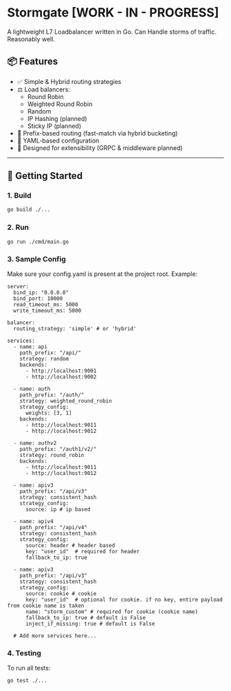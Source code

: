 # Stormgate [WORK - IN - PROGRESS]

A lightweight L7 Loadbalancer written in Go.
Can Handle storms of traffic. Reasonably well.

## 📦 Features

- ✅ Simple & Hybrid routing strategies
- ⚖️ Load balancers:
    - Round Robin
    - Weighted Round Robin
    - Random
    - IP Hashing (planned)
    - Sticky IP (planned)
- 🔀 Prefix-based routing (fast-match via hybrid bucketing)
- 🔧 YAML-based configuration
- 🚀 Designed for extensibility (GRPC & middleware planned)

---

## 🚀 Getting Started

### 1. Build

```bash
go build ./...
```

### 2. Run
```
go run ./cmd/main.go
```

### 3. Sample Config

Make sure your config.yaml is present at the project root. Example:

```
server:
  bind_ip: "0.0.0.0"
  bind_port: 10000
  read_timeout_ms: 5000
  write_timeout_ms: 5000

balancer:
  routing_strategy: 'simple' # or 'hybrid'

services:
  - name: api
    path_prefix: "/api/"
    strategy: random
    backends:
      - http://localhost:9001
      - http://localhost:9002

  - name: auth
    path_prefix: "/auth/"
    strategy: weighted_round_robin
    strategy_config:
      weights: [3, 1]
    backends:
      - http://localhost:9011
      - http://localhost:9012
  
  - name: authv2
    path_prefix: "/auth1/v2/"
    strategy: round_robin
    backends:
      - http://localhost:9011
      - http://localhost:9012
      
  - name: apiv3
    path_prefix: "/api/v3"
    strategy: consistent_hash
    strategy_config:
      source: ip # ip based
      
  - name: apiv4
    path_prefix: "/api/v4"
    strategy: consistent_hash
    strategy_config:
      source: header # header based
      key: "user_id"  # required for header
      fallback_to_ip: true
  
  - name: apiv3
    path_prefix: "/api/v3"
    strategy: consistent_hash
    strategy_config:
      source: cookie # cookie
      key: "user_id"  # optional for cookie. if no key, entire payload from cookie name is taken
      name: "storm_custom" # required for cookie (cookie name)
      fallback_to_ip: true # default is False
      inject_if_missing: true # default is False

  # Add more services here...
```

### 4. Testing

To run all tests:
```
go test ./...
```
